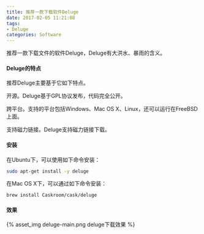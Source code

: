 ```yaml
---
title: 推荐一款下载软件Deluge
date: 2017-02-05 11:21:08
tags:
- Deluge
categories: Software
---
```


推荐一款下载文件的软件Deluge，Deluge有大洪水、暴雨的含义。

<!-- more -->

#### Deluge的特点

推荐Deluge主要基于它如下特点。

开源。Deluge基于GPL协议发布，代码完全公开。

跨平台。支持的平台包括Windows、Mac OS X、Linux，还可以运行在FreeBSD上面。

支持磁力链接。Deluge支持磁力链接下载。

#### 安装

在Ubuntu下，可以使用如下命令安装：

```Bash
sudo apt-get install -y deluge
```

在Mac OS X下，可以通过如下命令安装：

```Bash
brew install Caskroom/cask/deluge
```

#### 效果

{% asset_img deluge-main.png deluge下载效果 %}